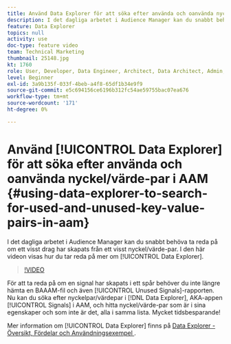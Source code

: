 ```yaml
---
title: Använd Data Explorer för att söka efter använda och oanvända nyckel/värde-par
description: I det dagliga arbetet i Audience Manager kan du snabbt behöva ta reda på om ett visst drag har skapats från ett visst nyckel/värde-par. Den här videon visar hur du tar reda på mer om Data Explorer.
feature: Data Explorer
topics: null
activity: use
doc-type: feature video
team: Technical Marketing
thumbnail: 25148.jpg
kt: 1760
role: User, Developer, Data Engineer, Architect, Data Architect, Admin, Leader
level: Beginner
exl-id: 3a9b135f-033f-4beb-a4f8-65df1b34e9f9
source-git-commit: e5c694156ce6196b312fc54ae59755bac07ea676
workflow-type: tm+mt
source-wordcount: '171'
ht-degree: 0%

---
```


# Använd [!UICONTROL Data Explorer] för att söka efter använda och oanvända nyckel/värde-par i AAM {#using-data-explorer-to-search-for-used-and-unused-key-value-pairs-in-aam}

I det dagliga arbetet i Audience Manager kan du snabbt behöva ta reda på om ett visst drag har skapats från ett visst nyckel/värde-par. I den här videon visas hur du tar reda på mer om [!UICONTROL Data Explorer].

>[!VIDEO](https://video.tv.adobe.com/v/25148/?quality=12)

För att ta reda på om en signal har skapats i ett spår behöver du inte längre hämta en BAAAM-fil och även [!UICONTROL Unused Signals]-rapporten. Nu kan du söka efter nyckelpar/värdepar i [!DNL Data Explorer], AKA-appen [!UICONTROL Signals] i AAM, och hitta nyckel/värde-par som är i sina egenskaper och som inte är det, alla i samma lista. Mycket tidsbesparande!

Mer information om [!UICONTROL Data Explorer] finns på [Data Explorer - Översikt, Fördelar och Användningsexempel ](https://experienceleague.adobe.com/docs/audience-manager/user-guide/features/data-explorer/data-explorer-overview.html?lang=sv-SE).

